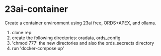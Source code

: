 # 23ai-container
 
Create a container environment using 23ai free, ORDS+APEX, and ollama.

1. clone rep
2. create the following directories:
   oradata, ords_config
3. 'chmod 777' the new directories and also the ords_secrects directory
4. run 'docker-compose up'
